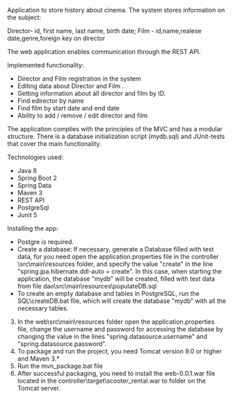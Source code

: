 Application to store history about cinema.
The system stores information on the subject:

Director- id, first name, last name, birth date;
Film - id,name,realese date,genre,foreign key on director 

The web application enables communication through the REST API. 

Implemented functionality:
- Director and Film registration in the system
- Editing data about Director and Film .
- Getting information about all director and film by ID.
- Find edirector by name
- Find film by start date and end date
- Ability to add / remove / edit director and film

The application complies with the principles of the MVC and has a modular structure. 
There is a database initialization script (mydb.sql) and JUnit-tests that cover the main functionality. 

Technologies used:
- Java 8
- Spring Boot 2
- Spring Data
- Maven 3
- REST API
- PostgreSql
- Junit 5     

Installing the app:
- Postgre is required.
- Create a database:
 If necessary, generate a Database filled with test data, for you need
      open the application.properties file in the controller \src\main\resources folder,
      and specify the value "create" in the line "spring.jpa.hibernate.ddl-auto = create".
      In this case, when starting the application, the database "mydb" will be created, filled with
      test data from file dao\src\main\resources\populateDB.sql
 - To create an empty database and tables in PostgreSQL, run the SQL\createDB.bat file, which will create the database "mydb" with all the necessary tables.
3) In the web\src\main\resources folder open the application.properties file,
   change the username and password for accessing the database by changing the value in the lines
   "spring.datasource.username" and "spring.datasource.password".
4) To package and run the project, you need Tomcat version 9.0 or higher and Maven 3.*
5) Run the mvn_package.bat file
6) After successful packaging, you need to install the web-0.0.1.war file located in the controller\target\scooter_rental.war to folder on the Tomcat server.
